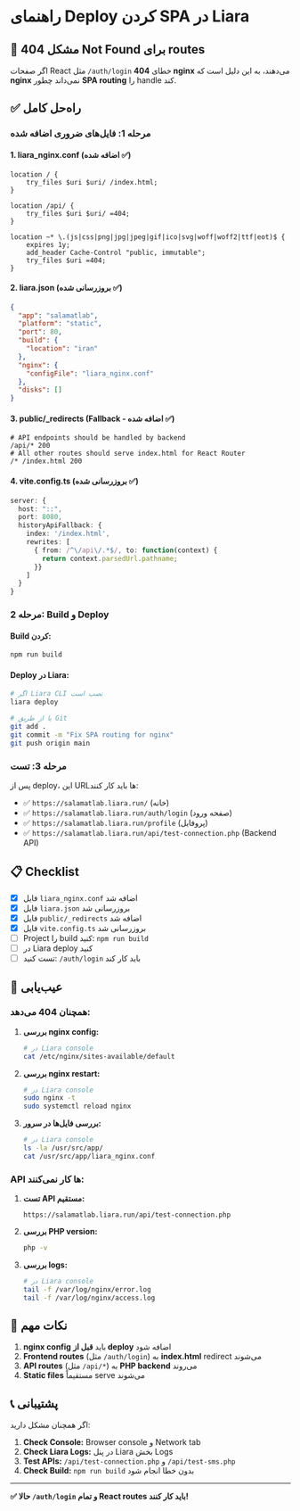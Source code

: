 # راهنمای Deploy کردن SPA در Liara

## 🚨 **مشکل 404 Not Found برای routes**

اگر صفحات React مثل `/auth/login` خطای **404 nginx** می‌دهند، به این دلیل است که **nginx** نمی‌داند چطور **SPA routing** را handle کند.

## ✅ **راه‌حل کامل**

### مرحله 1: فایل‌های ضروری اضافه شده

#### **1. liara_nginx.conf** (اضافه شده ✅)
```nginx
location / {
    try_files $uri $uri/ /index.html;
}

location /api/ {
    try_files $uri $uri/ =404;
}

location ~* \.(js|css|png|jpg|jpeg|gif|ico|svg|woff|woff2|ttf|eot)$ {
    expires 1y;
    add_header Cache-Control "public, immutable";
    try_files $uri =404;
}
```

#### **2. liara.json** (بروزرسانی شده ✅)
```json
{
  "app": "salamatlab",
  "platform": "static",
  "port": 80,
  "build": {
    "location": "iran"
  },
  "nginx": {
    "configFile": "liara_nginx.conf"
  },
  "disks": []
}
```

#### **3. public/_redirects** (Fallback - اضافه شده ✅)
```
# API endpoints should be handled by backend
/api/* 200
# All other routes should serve index.html for React Router
/* /index.html 200
```

#### **4. vite.config.ts** (بروزرسانی شده ✅)
```typescript
server: {
  host: "::",
  port: 8080,
  historyApiFallback: {
    index: '/index.html',
    rewrites: [
      { from: /^\/api\/.*$/, to: function(context) {
        return context.parsedUrl.pathname;
      }}
    ]
  }
}
```

### مرحله 2: Build و Deploy

#### **Build کردن:**
```bash
npm run build
```

#### **Deploy در Liara:**
```bash
# اگر Liara CLI نصب است
liara deploy

# یا از طریق Git
git add .
git commit -m "Fix SPA routing for nginx"
git push origin main
```

### مرحله 3: تست

پس از deploy، این URLها باید کار کنند:

- ✅ `https://salamatlab.liara.run/` (خانه)
- ✅ `https://salamatlab.liara.run/auth/login` (صفحه ورود)
- ✅ `https://salamatlab.liara.run/profile` (پروفایل)
- ✅ `https://salamatlab.liara.run/api/test-connection.php` (Backend API)

## 📋 **Checklist**

- [x] فایل `liara_nginx.conf` اضافه شد
- [x] فایل `liara.json` بروزرسانی شد  
- [x] فایل `public/_redirects` اضافه شد
- [x] فایل `vite.config.ts` بروزرسانی شد
- [ ] Project را build کنید: `npm run build`
- [ ] در Liara deploy کنید
- [ ] تست کنید: `/auth/login` باید کار کند

## 🐛 **عیب‌یابی**

### **همچنان 404 می‌دهد:**

1. **بررسی nginx config:**
   ```bash
   # در Liara console
   cat /etc/nginx/sites-available/default
   ```

2. **بررسی nginx restart:**
   ```bash
   # در Liara console
   sudo nginx -t
   sudo systemctl reload nginx
   ```

3. **بررسی فایل‌ها در سرور:**
   ```bash
   # در Liara console  
   ls -la /usr/src/app/
   cat /usr/src/app/liara_nginx.conf
   ```

### **API ها کار نمی‌کنند:**

1. **تست API مستقیم:**
   ```
   https://salamatlab.liara.run/api/test-connection.php
   ```

2. **بررسی PHP version:**
   ```bash
   php -v
   ```

3. **بررسی logs:**
   ```bash
   # در Liara console
   tail -f /var/log/nginx/error.log
   tail -f /var/log/nginx/access.log
   ```

## 🎯 **نکات مهم**

1. **nginx config** باید **قبل از deploy** اضافه شود
2. **Frontend routes** (مثل `/auth/login`) به **index.html** redirect می‌شوند  
3. **API routes** (مثل `/api/*`) به **PHP backend** می‌روند
4. **Static files** مستقیماً serve می‌شوند

## 📞 **پشتیبانی**

اگر همچنان مشکل دارید:

1. **Check Console:** Browser console و Network tab
2. **Check Liara Logs:** در پنل Liara بخش Logs
3. **Test APIs:** `/api/test-connection.php` و `/api/test-sms.php`
4. **Check Build:** `npm run build` بدون خطا انجام شود

---
**✅ حالا `/auth/login` و تمام React routes باید کار کنند!**
